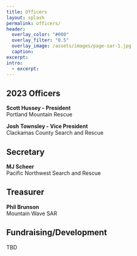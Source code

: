 ```yaml
---
title: Officers
layout: splash
permalink: officers/
header:
  overlay_color: "#000"
  overlay_filter: "0.5"
  overlay_image: /assets/images/page-sar-1.jpg
  caption:
excerpt:
intro: 
  - excerpt:
---
```


## 2023 Officers

**Scott Hussey - President**<br>
Portland Mountain Rescue

**Josh Townsley - Vice President**<br>
Clackamas County Search and Rescue

## Secretary
**MJ Scheer**<br>
Pacific Northwest Search and Rescue

## Treasurer
**Phil Brunson**<br>
Mountain Wave SAR

## Fundraising/Development
TBD